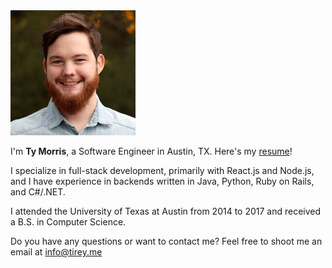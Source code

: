 <img class="rounded" src="assets/img/headshot.jpg" alt="headshot - Ty Morris" width=200 height=200 />

I'm **Ty Morris**, a Software Engineer in Austin, TX. Here's my [resume](/assets/resume.pdf)!

I specialize in full-stack development, primarily with React.js and Node.js, and I have experience in backends written in Java, Python, Ruby on Rails, and C#/.NET.

I attended the University of Texas at Austin from 2014 to 2017 and received a B.S. in Computer Science.

Do you have any questions or want to contact me? Feel free to shoot me an email at [info@tirey.me](mailto:info@tirey.me)
